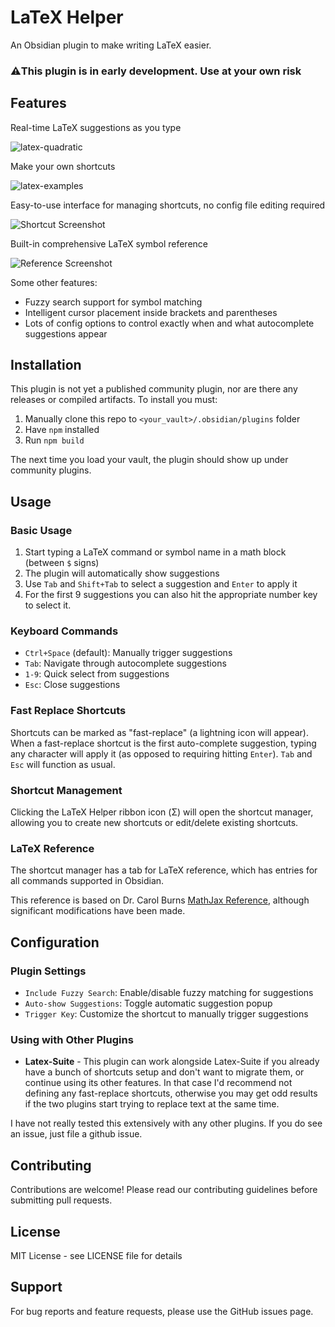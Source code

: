 # LaTeX Helper

An Obsidian plugin to make writing LaTeX easier.

### ⚠️This plugin is in early development.  Use at your own risk


## Features

Real-time LaTeX suggestions as you type

![latex-quadratic](https://github.com/user-attachments/assets/6a793de4-90be-48e9-b755-38a962d2281c)

Make your own shortcuts


![latex-examples](https://github.com/user-attachments/assets/b9062771-e1be-4000-99d6-aae8f37a4081)


Easy-to-use interface for managing shortcuts, no config file editing required

![Shortcut Screenshot](https://github.com/user-attachments/assets/ec06d8b8-b7a8-4389-9265-6c4b814ab09e)

Built-in comprehensive LaTeX symbol reference

![Reference Screenshot](https://github.com/user-attachments/assets/964d77ad-f805-4caa-aecb-5dc7dfd14c36)

Some other features:
- Fuzzy search support for symbol matching
- Intelligent cursor placement inside brackets and parentheses
- Lots of config options to control exactly when and what autocomplete suggestions appear

## Installation

This plugin is not yet a published community plugin, nor are there any releases or compiled artifacts.  To install you must:

1. Manually clone this repo to `<your_vault>/.obsidian/plugins` folder
2. Have `npm` installed
3. Run `npm build`

The next time you load your vault, the plugin should show up under community plugins.

## Usage

### Basic Usage
1. Start typing a LaTeX command or symbol name in a math block (between `$` signs)
2. The plugin will automatically show suggestions
3. Use `Tab` and `Shift+Tab` to select a suggestion and `Enter` to apply it
4. For the first 9 suggestions you can also hit the appropriate number key to select it.

### Keyboard Commands
- `Ctrl+Space` (default): Manually trigger suggestions
- `Tab`: Navigate through autocomplete suggestions
- `1-9`: Quick select from suggestions
- `Esc`: Close suggestions

### Fast Replace Shortcuts
Shortcuts can be marked as "fast-replace" (a lightning icon will appear).  When a fast-replace shortcut is the first auto-complete suggestion, typing any character will apply it (as opposed to requiring hitting `Enter`).  `Tab` and `Esc` will function as usual.

### Shortcut Management
Clicking the LaTeX Helper ribbon icon (Σ) will open the shortcut manager, allowing you to create new shortcuts or edit/delete existing shortcuts.

### LaTeX Reference
The shortcut manager has a tab for LaTeX reference, which has entries for all commands supported in Obsidian.  

This reference is based on Dr. Carol Burns [MathJax Reference](https://onemathematicalcat.org//MathJaxDocumentation/TeXSyntax.htm), although significant modifications have been made.

## Configuration

### Plugin Settings
- `Include Fuzzy Search`: Enable/disable fuzzy matching for suggestions
- `Auto-show Suggestions`: Toggle automatic suggestion popup
- `Trigger Key`: Customize the shortcut to manually trigger suggestions

### Using with Other Plugins

* **Latex-Suite** - This plugin can work alongside Latex-Suite if you already have a bunch of shortcuts setup and don't want to migrate them, or continue using its other features.  In that case I'd recommend not defining any fast-replace shortcuts, otherwise you may get odd results if the two plugins start trying to replace text at the same time.

I have not really tested this extensively with any other plugins.  If you do see an issue, just file a github issue.


## Contributing

Contributions are welcome! Please read our contributing guidelines before submitting pull requests.

## License

MIT License - see LICENSE file for details

## Support

For bug reports and feature requests, please use the GitHub issues page.
